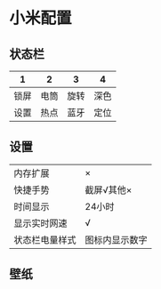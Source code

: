 # 小米配置

## 状态栏

|1|2|3|4|
|-|-|-|-|
|锁屏|电筒|旋转|深色|
|设置|热点|蓝牙|定位|

## 设置
|||
|-|-|
|内存扩展|×|
|快捷手势|截屏√其他×|
|时间显示|24小时|
|显示实时网速|√|
|状态栏电量样式|图标内显示数字|

## 壁纸